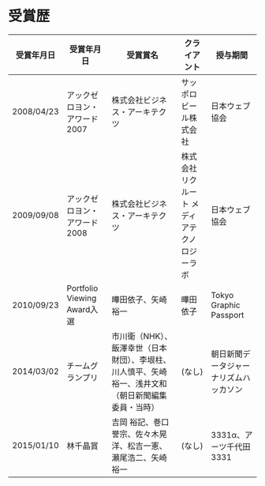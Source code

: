 # 受賞歴



受賞年月日 | 受賞年月日 | 受賞賞名 | クライアント | 授与期間
-------- | --------- | --------- | --------- | ---------
2008/04/23 | アックゼロヨン・アワード2007 | 株式会社ビジネス・アーキテクツ | サッポロビール株式会社 |日本ウェブ協会
2009/09/08 | アックゼロヨン・アワード2008 | 株式会社ビジネス・アーキテクツ | 株式会社リクルート メディアテクノロジーラボ | 日本ウェブ協会
2010/09/23 | Portfolio Viewing Award入選 | 曄田依子、矢崎裕一 | 曄田依子 | Tokyo Graphic Passport
2014/03/02 | チームグランプリ | 市川衛（NHK）、飯澤幸世（日本財団）、李垠柱、川人慎平、矢崎裕一、浅井文和（朝日新聞編集委員・当時） | (なし) | 朝日新聞データジャーナリズムハッカソン
2015/01/10 | 林千晶賞 | 吉岡 裕記、巻口誉宗、佐々木晃洋、松吉一憲、瀬尾浩二、矢崎裕一 | (なし) | 3331α、アーツ千代田3331

